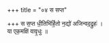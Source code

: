 +++
title = "०४ स सप्त"

+++
स स॒प्त धी॒तिभि॑र्हि॒तो न॒द्यो॑ अजिन्वद॒द्रुहः॑ ।  
या एक॒मक्षि॑ वावृ॒धुः ॥